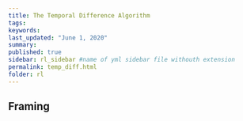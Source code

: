 ```yaml
---
title: The Temporal Difference Algorithm
tags:
keywords:
last_updated: "June 1, 2020"
summary: 
published: true
sidebar: rl_sidebar #name of yml sidebar file withouth extension
permalink: temp_diff.html
folder: rl
---
```



## Framing